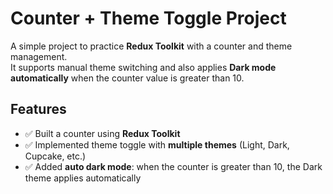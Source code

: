 # Counter + Theme Toggle Project

A simple project to practice **Redux Toolkit** with a counter and theme management.  
It supports manual theme switching and also applies **Dark mode automatically** when the counter value is greater than 10.

## Features

- ✅ Built a counter using **Redux Toolkit**  
- ✅ Implemented theme toggle with **multiple themes** (Light, Dark, Cupcake, etc.)  
- ✅ Added **auto dark mode**: when the counter is greater than 10, the Dark theme applies automatically  

